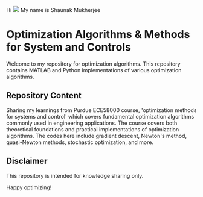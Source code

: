 Hi ![](https://user-images.githubusercontent.com/18350557/176309783-0785949b-9127-417c-8b55-ab5a4333674e.gif)
My name is Shaunak Mukherjee

#  Optimization Algorithms & Methods for System and Controls

Welcome to my repository for optimization algorithms. This repository contains MATLAB and Python implementations of various optimization algorithms.

## Repository Content

Sharing my learnings from Purdue ECE58000 course, 'optimization methods for systems and control' which covers fundamental optimization algorithms commonly used in engineering applications. The course covers both theoretical foundations and practical implementations of optimization algorithms. The codes here include gradient descent, Newton's method, quasi-Newton methods, stochastic optimization, and more.

## Disclaimer

This repository is intended for knowledge sharing only. 

Happy optimizing!



